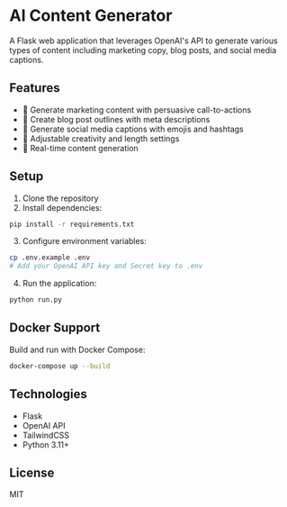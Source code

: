 # AI Content Generator

A Flask web application that leverages OpenAI's API to generate various types of content including marketing copy, blog posts, and social media captions.

## Features

- 🚀 Generate marketing content with persuasive call-to-actions
- 📝 Create blog post outlines with meta descriptions
- 💬 Generate social media captions with emojis and hashtags
- 🎨 Adjustable creativity and length settings
- 🎯 Real-time content generation

## Setup

1. Clone the repository
2. Install dependencies:
```sh
pip install -r requirements.txt
```

3. Configure environment variables:
```sh
cp .env.example .env
# Add your OpenAI API key and Secret key to .env
```

4. Run the application:
```sh
python run.py
```

## Docker Support

Build and run with Docker Compose:
```sh
docker-compose up --build
```

## Technologies

- Flask
- OpenAI API
- TailwindCSS
- Python 3.11+

## License

MIT